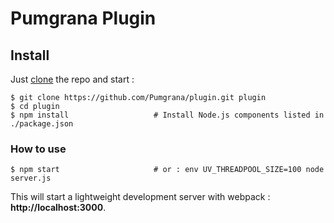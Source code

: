# Pumgrana Plugin

## Install

Just [clone](github-windows://openRepo/https://github.com/Pumgrana/plugin.git) the repo
and start :

```shell
$ git clone https://github.com/Pumgrana/plugin.git plugin
$ cd plugin
$ npm install                   # Install Node.js components listed in ./package.json
```

### How to use

```shell
$ npm start                     # or : env UV_THREADPOOL_SIZE=100 node server.js
```

This will start a lightweight development server with webpack : **http://localhost:3000**.

